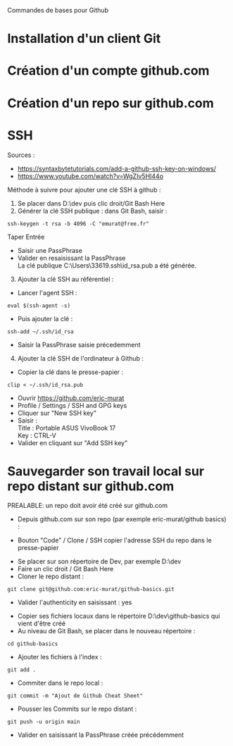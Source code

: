 Commandes de bases pour Github

# Installation d'un client Git

# Création d'un compte github.com

# Création d'un repo sur github.com

# SSH
Sources : 
- https://syntaxbytetutorials.com/add-a-github-ssh-key-on-windows/
- https://www.youtube.com/watch?v=WgZIv5HI44o

Méthode à suivre pour ajouter une clé SSH à github :
1. Se placer dans D:\dev puis clic droit/Git Bash Here
2. Générer la clé SSH publique : dans Git Bash, saisir :
```
ssh-keygen -t rsa -b 4096 -C "emurat@free.fr"
```
Taper Entrée
- Saisir une PassPhrase
- Valider en resaisissant la PassPhrase  
La clé publique C:\Users\33619\.ssh\id_rsa.pub a été générée.
3. Ajouter la clé SSH au référentiel :
- Lancer l'agent SSH :
```
eval $(ssh-agent -s)
```
- Puis ajouter la clé :
```
ssh-add ~/.ssh/id_rsa
```
- Saisir la PassPhrase saisie précedemment
4. Ajouter la clé SSH de l'ordinateur à Github :
- Copier la clé dans le presse-papier :
```
clip < ~/.ssh/id_rsa.pub
```
- Ouvrir https://github.com/eric-murat
- Profile / Settings / SSH and GPG keys
- Cliquer sur "New SSH key"
- Saisir :  
  Title : Portable ASUS VivoBook 17  
  Key : CTRL-V
- Valider en cliquant sur "Add SSH key"

# Sauvegarder son travail local sur repo distant sur github.com
PREALABLE: un repo doit avoir été créé sur github.com
* Depuis github.com sur son repo (par exemple eric-murat/github basics) :
- Bouton "Code" / Clone / SSH copier l'adresse SSH du repo dans le presse-papier
* Se placer sur son répertoire de Dev, par exemple D:\dev
* Faire un clic droit / Git Bash Here
* Cloner le repo distant :
```
git clone git@github.com:eric-murat/github-basics.git
```
- Valider l'authenticity en saisissant : yes
* Copier ses fichiers locaux dans le répertoire D:\dev\github-basics qui vient d'être créé
* Au niveau de Git Bash, se placer dans le nouveau répertoire :
```
cd github-basics
```
* Ajouter les fichiers à l'index :
```
git add .
```
* Commiter dans le repo local :
```
git commit -m "Ajout de Github Cheat Sheet"
```
* Pousser les Commits sur le repo distant :
```
git push -u origin main
```
- Valider en saisissant la PassPhrase créée précédemment







